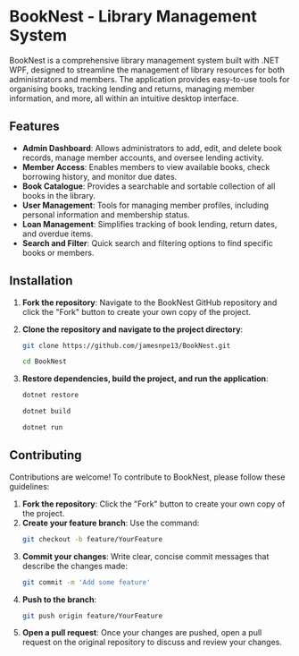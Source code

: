 # BookNest - Library Management System

BookNest is a comprehensive library management system built with .NET WPF, designed to streamline the management of library resources for both administrators and members. The application provides easy-to-use tools for organising books, tracking lending and returns, managing member information, and more, all within an intuitive desktop interface.

## Features

- **Admin Dashboard**: Allows administrators to add, edit, and delete book records, manage member accounts, and oversee lending activity.
- **Member Access**: Enables members to view available books, check borrowing history, and monitor due dates.
- **Book Catalogue**: Provides a searchable and sortable collection of all books in the library.
- **User Management**: Tools for managing member profiles, including personal information and membership status.
- **Loan Management**: Simplifies tracking of book lending, return dates, and overdue items.
- **Search and Filter**: Quick search and filtering options to find specific books or members.

## Installation

1. **Fork the repository**: Navigate to the BookNest GitHub repository and click the "Fork" button to create your own copy of the project.

2. **Clone the repository and navigate to the project directory**:

   ```bash
   git clone https://github.com/jamesnpe13/BookNest.git
   ```
   
   ```bash
   cd BookNest
   ```

3. **Restore dependencies, build the project, and run the application**:

   ```bash
   dotnet restore
   ```
   ```bash
   dotnet build
   ```
   ```bash
   dotnet run
   ```

## Contributing

Contributions are welcome! To contribute to BookNest, please follow these guidelines:

1. **Fork the repository**: Click the "Fork" button to create your own copy of the project.
2. **Create your feature branch**: Use the command:
   ```bash
   git checkout -b feature/YourFeature
   ```
3. **Commit your changes**: Write clear, concise commit messages that describe the changes made:
   ```bash
   git commit -m 'Add some feature'
   ```
4. **Push to the branch**: 
   ```bash
   git push origin feature/YourFeature
   ```
5. **Open a pull request**: Once your changes are pushed, open a pull request on the original repository to discuss and review your changes.

